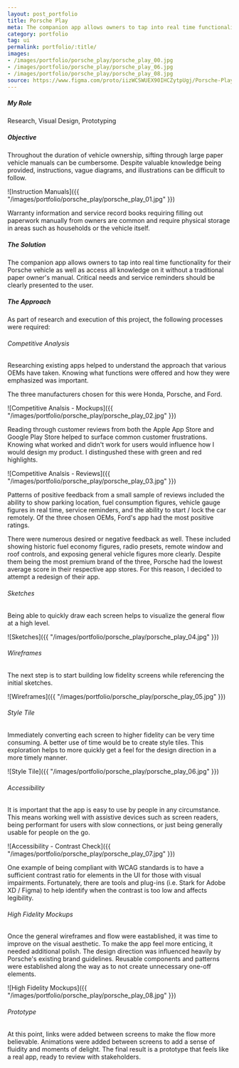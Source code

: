 ```yaml
---
layout: post_portfolio
title: Porsche Play
meta: The companion app allows owners to tap into real time functionality for their Porsche vehicle as well as access all knowledge on it without a traditional paper owner's manual.
category: portfolio
tag: ui
permalink: portfolio/:title/
images: 
- /images/portfolio/porsche_play/porsche_play_00.jpg
- /images/portfolio/porsche_play/porsche_play_06.jpg
- /images/portfolio/porsche_play/porsche_play_08.jpg
source: https://www.figma.com/proto/iizWCSWUEX90IHCZytpUgj/Porsche-Play?node-id=10%3A0&scaling=contain
---
```


##### My Role

Research, Visual Design, Prototyping

##### Objective

Throughout the duration of vehicle ownership, sifting through large paper vehicle manuals can be cumbersome. Despite valuable knowledge being provided, instructions, vague diagrams, and illustrations can be difficult to follow. 

![Instruction Manuals]({{ "/images/portfolio/porsche_play/porsche_play_01.jpg" }})

Warranty information and service record books requiring filling out paperwork manually from owners are common and require physical storage in areas such as households or the vehicle itself.

##### The Solution

The companion app allows owners to tap into real time functionality for their Porsche vehicle as well as access all knowledge on it without a traditional paper owner's manual. Critical needs and service reminders should be clearly presented to the user.

##### The Approach

As part of research and execution of this project, the following processes were required:

###### Competitive Analysis

Researching existing apps helped to understand the approach that various OEMs have taken. Knowing what functions were offered and how they were emphasized was important.

The three manufacturers chosen for this were Honda, Porsche, and Ford.

![Competitive Analsis - Mockups]({{ "/images/portfolio/porsche_play/porsche_play_02.jpg" }})

Reading through customer reviews from both the Apple App Store and Google Play Store helped to surface common customer frustrations. Knowing what worked and didn't work for users would influence how I would design my product. I distingushed these with green and red highlights.

![Competitive Analsis - Reviews]({{ "/images/portfolio/porsche_play/porsche_play_03.jpg" }})

Patterns of positive feedback from a small sample of reviews included the ability to show parking location, fuel consumption figures, vehicle gauge figures in real time, service reminders, and the ability to start / lock the car remotely. Of the three chosen OEMs, Ford's app had the most positive ratings.

There were numerous desired or negative feedback as well. These included showing historic fuel economy figures, radio presets, remote window and roof controls, and exposing general vehicle figures more clearly. Despite them being the most premium brand of the three, Porsche had the lowest average score in their respective app stores. For this reason, I decided to attempt a redesign of their app.

###### Sketches

Being able to quickly draw each screen helps to visualize the general flow at a high level.

![Sketches]({{ "/images/portfolio/porsche_play/porsche_play_04.jpg" }})

###### Wireframes

The next step is to start building low fidelity screens while referencing the initial sketches.

![Wireframes]({{ "/images/portfolio/porsche_play/porsche_play_05.jpg" }})

###### Style Tile

Immediately converting each screen to higher fidelity can be very time consuming. A better use of time would be to create style tiles. This exploration helps to more quickly get a feel for the design direction in a more timely manner.

![Style Tile]({{ "/images/portfolio/porsche_play/porsche_play_06.jpg" }})

###### Accessibility

It is important that the app is easy to use by people in any circumstance. This means working well with assistive devices such as screen readers, being performant for users with slow connections, or just being generally usable for people on the go.

![Accessibility - Contrast  Check]({{ "/images/portfolio/porsche_play/porsche_play_07.jpg" }})

One example of being compliant with WCAG standards is to have a sufficient contrast ratio for elements in the UI for those with visual impairments. Fortunately, there are tools and plug-ins (i.e. Stark for Adobe XD / Figma) to help identify when the contrast is too low and affects legibility.

###### High Fidelity Mockups

Once the general wireframes and flow were eastablished, it was time to improve on the visual aesthetic. To make the app feel more enticing, it needed additional polish. The design direction was influenced heavily by Porsche's existing brand guidelines. Reusable components and patterns were established along the way as to not create unnecessary one-off elements.

![High Fidelity Mockups]({{ "/images/portfolio/porsche_play/porsche_play_08.jpg" }})

###### Prototype

At this point, links were added between screens to make the flow more believable. Animations were added between screens to add a sense of fluidity and moments of delight. The final result is a prototype that feels like a real app, ready to review with stakeholders.
